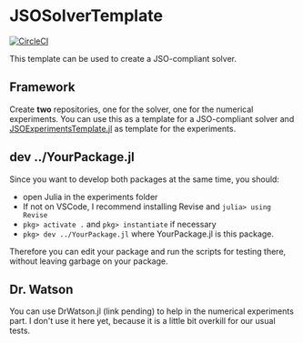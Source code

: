 # JSOSolverTemplate

[![CircleCI](https://img.shields.io/circleci/project/abelsiqueira/JSOSolverTemplate.jl.svg?style=flat-square)](https://circleci.com/gh/abelsiqueira/JSOSolverTemplate.jl)

This template can be used to create a JSO-compliant solver.

## Framework

Create **two** repositories, one for the solver, one for the numerical experiments.
You can use this as a template for a JSO-compliant solver and [JSOExperimentsTemplate.jl](https://github.com/abelsiqueira/JSOExperimentsTemplate.jl) as template for the experiments.

## dev ../YourPackage.jl

Since you want to develop both packages at the same time, you should:

- open Julia in the experiments folder
- If not on VSCode, I recommend installing Revise and `julia> using Revise`
- `pkg> activate .` and `pkg> instantiate` if necessary
- `pkg> dev ../YourPackage.jl` where YourPackage.jl is this package.

Therefore you can edit your package and run the scripts for testing there, without leaving garbage on your package.

## Dr. Watson

You can use DrWatson.jl (link pending) to help in the numerical experiments part.
I don't use it here yet, because it is a little bit overkill for our usual tests.